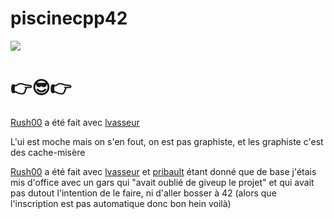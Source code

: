 # piscinecpp42


![](https://i.imgur.com/JgcF4eP.png)

# 👉😎👉

[Rush00](https://github.com/Shirakawa42/rush01) a été fait avec [lvasseur](https://github.com/Shirakawa42)

L'ui est moche mais on s'en fout, on est pas graphiste, et les graphiste c'est des cache-misère 

[Rush00](https://github.com/Shirakawa42/rush01) a été fait avec [lvasseur](https://github.com/Shirakawa42) et [pribault](https://github.com/pribault) étant donné que de base j'étais mis d'office avec un gars qui "avait oublié de giveup le projet" et qui avait pas dutout l'intention de le faire, ni d'aller bosser à 42 (alors que l'inscription est pas automatique donc bon hein voilà)
